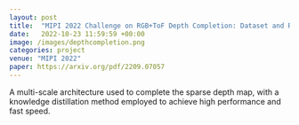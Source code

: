 ```yaml
---
layout: post
title:  "MIPI 2022 Challenge on RGB+ToF Depth Completion: Dataset and Report"
date:   2022-10-23 11:59:59 +00:00
image: /images/depthcompletion.png
categories: project
venue: "MIPI 2022"
paper: https://arxiv.org/pdf/2209.07057
---
```

A multi-scale architecture used to complete the sparse depth map, with a knowledge distillation method employed to achieve high performance and fast speed.